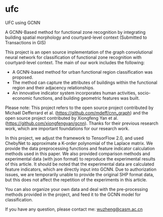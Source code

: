 # ufc
UFC using GCNN

A GCNN-Based method for functional zone recognition by integrating building spatial morphology and courtyard-level context (Submitted to Transactions in GIS)

This project is an open source implementation of the graph convolutional neural network for classification of functional zone recognition with courtyard-level context.
The main of our work includes the following:
- A GCNN-based method for urban functional region classification was proposed.
- The method can capture the attributes of buildings within the functional region and their adjacency relationships. 
- An innovative indicator system incorporates human activities, socio-economic functions, and building geometric features was built.

Please note:
This project refers to the open source project contributed by Michaël Defferrard et al. (https://github.com/mdeff/cnn_graph) and the open source project contributed by Xiongfeng Yan et al. (https://github.com/xiongfengyan/gcnn). Thanks for their previous research work, which are important foundations for our research work. 

In this project, we adjust the framework to TensorFlow 2.0, and used ChebyNet to approximate a K-order polynomial of the Laplace matrix. We provide the data preprocessing functions and feature indicator calculation methods used in this paper. We also provided comparison methods and experimental data (with json format) to reproduce the experimental results of this article. 
It should be noted that the experimental data are calculated feature indicators, which are directly input into GCNN. Due to authorization issues, we are temporarily unable to provide the original SHP format data, but this does not affect the repetition of the experiments in this article.

You can also organize your own data and deal with the pre-processing methods provided in the project, and feed it to the GCNN model for classification.

If you have any question, please contact me: wuzheng@casm.ac.cn
